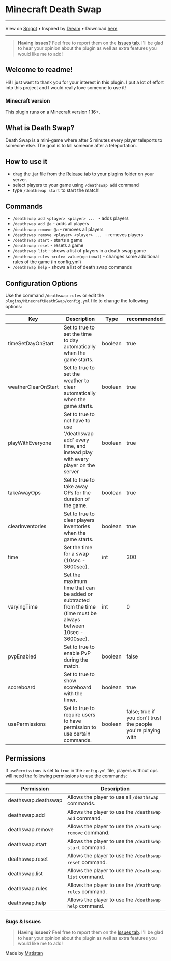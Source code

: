 # Minecraft Death Swap

---

View on [Spigot](https://www.spigotmc.org/resources/death-swap.109401/) •
Inspired by [Dream](https://www.youtube.com/@dream) •
Download [here](https://github.com/Matistan/MinecraftDeathSwap/releases)

---

> **Having issues?** Feel free to report them on the [Issues tab](https://github.com/Matistan/MinecraftDeathSwap/issues). I'll be glad to hear your opinion about the plugin as well as extra features you would like me to add!

## Welcome to readme!

Hi! I just want to thank you for your interest in this plugin. I put a lot of effort into this project and I would really love someone to use it!

### Minecraft version

This plugin runs on a Minecraft version 1.16+.

## What is Death Swap?

Death Swap is a mini-game where after 5 minutes every player teleports to someone else. The goal is to kill someone after a teleportation.

## How to use it

- drag the .jar file from the [Release tab](https://github.com/Matistan/MinecraftDeathSwap/releases) to your plugins folder on your server.
- select players to your game using `/deathswap add` command
- type `/deathswap start` to start the match!

## Commands

- `/deathswap add <player> <player> ... ` - adds players
- `/deathswap add @a` - adds all players
- `/deathswap remove @a` - removes all players
- `/deathswap remove <player> <player> ... ` - removes players
- `/deathswap start` - starts a game
- `/deathswap reset` - resets a game
- `/deathswap list` - shows a list of players in a death swap game
- `/deathswap rules <rule> value(optional)` - changes some additional rules of the game (in config.yml)
- `/deathswap help` - shows a list of death swap commands

## Configuration Options

Use the command `/deathswap rules` or edit the `plugins/MinecraftDeathSwap/config.yml` file to change the following options:

| Key                 | Description                                                                                                       | Type    | recommended                                                   |
|---------------------|-------------------------------------------------------------------------------------------------------------------|---------|---------------------------------------------------------------|
| timeSetDayOnStart   | Set to true to set the time to day automatically when the game starts.                                            | boolean | true                                                          |
| weatherClearOnStart | Set to true to set the weather to clear automatically when the game starts.                                       | boolean | true                                                          |
| playWithEveryone    | Set to true to not have to use '/deathswap add' every time, and instead play with every player on the server      | boolean | true                                                          |
| takeAwayOps         | Set to true to take away OPs for the duration of the game.                                                        | boolean | true                                                          |
| clearInventories    | Set to true to clear players inventories when the game starts.                                                    | boolean | true                                                          |
| time                | Set the time for a swap (10sec - 3600sec).                                                                        | int     | 300                                                           |
| varyingTime         | Set the maximum time that can be added or subtracted from the time (time must be always between 10sec - 3600sec). | int     | 0                                                             |
| pvpEnabled          | Set to true to enable PvP during the match.                                                                       | boolean | false                                                         |
| scoreboard          | Set to true to show scoreboard with the timer.                                                                    | boolean | true                                                          |
| usePermissions      | Set to true to require users to have permission to use certain commands.                                          | boolean | false; true if you don't trust the people you're playing with |

## Permissions

If `usePermissions` is set to `true` in the `config.yml` file, players without ops will need the following permissions to use the commands:

| Permission          | Description                                               |
|---------------------|-----------------------------------------------------------|
| deathswap.deathswap | Allows the player to use all `/deathswap` commands.       |
| deathswap.add       | Allows the player to use the `/deathswap add` command.    |
| deathswap.remove    | Allows the player to use the `/deathswap remove` command. |
| deathswap.start     | Allows the player to use the `/deathswap start` command.  |
| deathswap.reset     | Allows the player to use the `/deathswap reset` command.  |
| deathswap.list      | Allows the player to use the `/deathswap list` command.   |
| deathswap.rules     | Allows the player to use the `/deathswap rules` command.  |
| deathswap.help      | Allows the player to use the `/deathswap help` command.   |

### Bugs & Issues

> **Having issues?** Feel free to report them on the [Issues tab](https://github.com/Matistan/MinecraftDeathSwap/issues). I'll be glad to hear your opinion about the plugin as well as extra features you would like me to add!


Made by [Matistan](https://github.com/Matistan)
